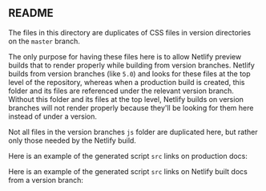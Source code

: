 ## README

The files in this directory are duplicates of CSS files in version directories on
the `master` branch.

The only purpose for having these files here is to allow Netlify preview builds
that to render properly while building from version branches. Netlify builds
from version branches (like `5.0`) and looks for these files at the top level of the
repository, whereas when a production build is created, this folder and its
files are referenced under the relevant version branch. Without this folder and
its files at the top level, Netlify builds on version branches will not render
properly because they'll be looking for them here instead of under a version.

Not all files in the version branches `js` folder are duplicated here, but rather only those
needed by the Netlify build.

Here is an example of the generated script `src` links on production docs:

<script src="https://docs.thoughtspot.com/4.5/js/customscripts.js"></script>

Here is an example of the generated script `src` links on Netlify built docs
 from a version branch:

<script src="https://docs.thoughtspot.com/js/customscripts.js"></script>
